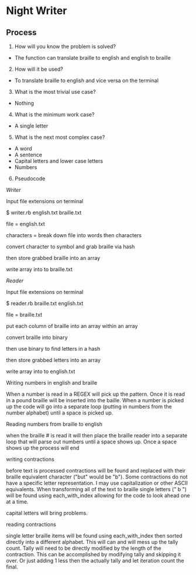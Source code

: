 Night Writer
============

Process
---------
1. How will you know the problem is solved?

- The function can translate braille to english and english to braille

2. How will it be used?

- To translate braille to english and vice versa on the terminal

3. What is the most trivial use case?

- Nothing

4. What is the minimum work case?

- A single letter

5. What is the next most complex case?

- A word
- A sentence
- Capital letters and lower case letters
- Numbers

6. Pseudocode

*Writer*

Input file extensions on terminal

$ writer.rb english.txt braille.txt

file = english.txt

characters = break down file into words then characters

convert character to symbol and grab braille via hash

then store grabbed braille into an array

write array into to braille.txt

*Reader*

Input file extensions on terminal

$ reader.rb braille.txt english.txt

file = braille.txt

put each column of braille into an array within an array

convert braille into binary

then use binary to find letters in a hash

then store grabbed letters into an array

write array into to english.txt

Writing numbers in english and braille

When a number is read in a REGEX will pick up the pattern. Once it is read in
a pound braille will be inserted into the baille. When a number is picked up
the code will go into a separate loop (putting in numbers from the number alphabet)
until a space is picked up.

Reading numbers from braille to english

when the braille # is read it will then place the braille reader into a separate
loop that will parse out numbers until a space shows up. Once a space shows up
the process will end

writing contractions

before text is processed contractions will be found and replaced with their braille
equivalent character ("but" would be "b"). Some contractions do not have a specific
letter representation. I may use capitalization or other ASCII equivalents. When
transforming all of the text to braille single letters (" b ") will be found using
each_with_index allowing for the code to look ahead one at a time.

capital letters will bring problems. 

reading contractions

single letter braille items will be found using each_with_index then sorted directly
into a different alphabet. This will can and will mess up the tally count. Tally
will need to be directly modified by the length of the contraction. This can be
accomplished by modifying tally and skipping it over. Or just adding 1 less then
the actually tally and let iteration count the final.
